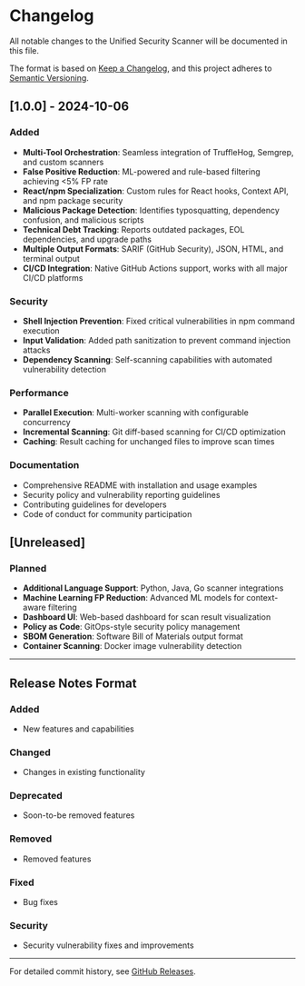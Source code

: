# Changelog

All notable changes to the Unified Security Scanner will be documented in this file.

The format is based on [Keep a Changelog](https://keepachangelog.com/en/1.0.0/),
and this project adheres to [Semantic Versioning](https://semver.org/spec/v2.0.0.html).

## [1.0.0] - 2024-10-06

### Added
- **Multi-Tool Orchestration**: Seamless integration of TruffleHog, Semgrep, and custom scanners
- **False Positive Reduction**: ML-powered and rule-based filtering achieving <5% FP rate
- **React/npm Specialization**: Custom rules for React hooks, Context API, and npm package security
- **Malicious Package Detection**: Identifies typosquatting, dependency confusion, and malicious scripts
- **Technical Debt Tracking**: Reports outdated packages, EOL dependencies, and upgrade paths
- **Multiple Output Formats**: SARIF (GitHub Security), JSON, HTML, and terminal output
- **CI/CD Integration**: Native GitHub Actions support, works with all major CI/CD platforms

### Security
- **Shell Injection Prevention**: Fixed critical vulnerabilities in npm command execution
- **Input Validation**: Added path sanitization to prevent command injection attacks
- **Dependency Scanning**: Self-scanning capabilities with automated vulnerability detection

### Performance
- **Parallel Execution**: Multi-worker scanning with configurable concurrency
- **Incremental Scanning**: Git diff-based scanning for CI/CD optimization
- **Caching**: Result caching for unchanged files to improve scan times

### Documentation
- Comprehensive README with installation and usage examples
- Security policy and vulnerability reporting guidelines
- Contributing guidelines for developers
- Code of conduct for community participation

## [Unreleased]

### Planned
- **Additional Language Support**: Python, Java, Go scanner integrations
- **Machine Learning FP Reduction**: Advanced ML models for context-aware filtering
- **Dashboard UI**: Web-based dashboard for scan result visualization
- **Policy as Code**: GitOps-style security policy management
- **SBOM Generation**: Software Bill of Materials output format
- **Container Scanning**: Docker image vulnerability detection

---

## Release Notes Format

### Added
- New features and capabilities

### Changed
- Changes in existing functionality

### Deprecated
- Soon-to-be removed features

### Removed
- Removed features

### Fixed
- Bug fixes

### Security
- Security vulnerability fixes and improvements

---

For detailed commit history, see [GitHub Releases](https://github.com/yourusername/unified-security-scanner/releases).